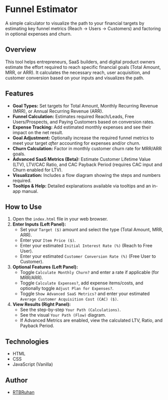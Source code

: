 # Funnel Estimator

A simple calculator to visualize the path to your financial targets by estimating key funnel metrics (Reach -> Users -> Customers) and factoring in optional expenses and churn.

## Overview

This tool helps entrepreneurs, SaaS builders, and digital product owners estimate the effort required to reach specific financial goals (Total Amount, MRR, or ARR). It calculates the necessary reach, user acquisition, and customer conversion based on your inputs and visualizes the path.

## Features

*   **Goal Types:** Set targets for Total Amount, Monthly Recurring Revenue (MRR), or Annual Recurring Revenue (ARR).
*   **Funnel Calculation:** Estimates required Reach/Leads, Free Users/Prospects, and Paying Customers based on conversion rates.
*   **Expense Tracking:** Add estimated monthly expenses and see their impact on the net result.
*   **Goal Adjustment:** Optionally increase the required funnel metrics to meet your target *after* accounting for expenses and/or churn.
*   **Churn Calculation:** Factor in monthly customer churn rate for MRR/ARR goals.
*   **Advanced SaaS Metrics (Beta):** Estimate Customer Lifetime Value (LTV), LTV/CAC Ratio, and CAC Payback Period (requires CAC input and Churn enabled for LTV).
*   **Visualization:** Includes a flow diagram showing the steps and numbers required.
*   **Tooltips & Help:** Detailed explanations available via tooltips and an in-app manual.

## How to Use

1.  Open the `index.html` file in your web browser.
2.  **Enter Inputs (Left Panel):**
    *   Set your `Target ($)` amount and select the type (Total Amount, MRR, ARR).
    *   Enter your `Item Price ($)`.
    *   Enter your estimated `Initial Interest Rate (%)` (Reach to Free User).
    *   Enter your estimated `Customer Conversion Rate (%)` (Free User to Customer).
3.  **Optional Features (Left Panel):**
    *   Toggle `Calculate Monthly Churn?` and enter a rate if applicable (for MRR/ARR).
    *   Toggle `Calculate Expenses?`, add expense items/costs, and optionally toggle `Adjust Plan for Expenses?`.
    *   Toggle `Show Advanced SaaS Metrics?` and enter your estimated `Average Customer Acquisition Cost (CAC) ($)`.
4.  **View Results (Right Panel):**
    *   See the step-by-step `Your Path (Calculations)`.
    *   See the visual `Your Path (Flow)` diagram.
    *   If Advanced Metrics are enabled, view the calculated LTV, Ratio, and Payback Period.

## Technologies

*   HTML
*   CSS
*   JavaScript (Vanilla)

## Author

*   [RTBRuhan](https://rtbruhan.github.io)
